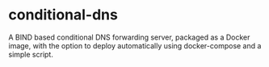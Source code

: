 # conditional-dns
A BIND based conditional DNS forwarding server, packaged as a Docker image, with the option to deploy automatically using docker-compose and a simple script.
